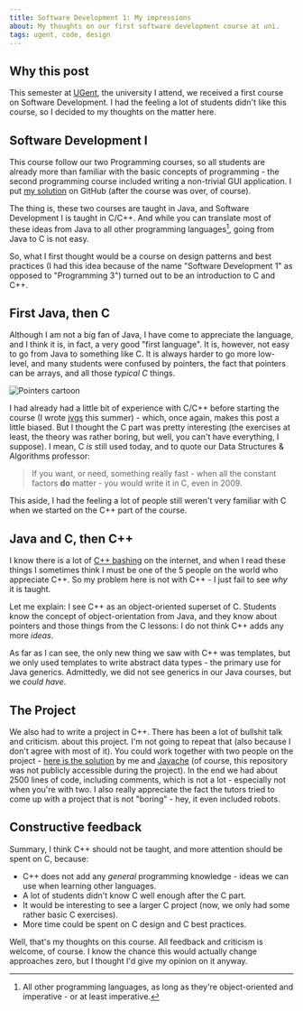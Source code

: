 ```yaml
---
title: Software Development 1: My impressions
about: My thoughts on our first software development course at uni.
tags: ugent, code, design
---
```


## Why this post

This semester at [UGent](http://www.ugent.be/), the university I attend, we 
received a first course on Software Development. I had the feeling a lot of
students didn't like this course, so I decided to my thoughts on the matter
here.

## Software Development I

This course follow our two Programming courses, so all students are already more
than familiar with the basic concepts of programming - the second programming
course included writing a non-trivial GUI application. I put
[my solution](http://github.com/jaspervdj/Musique) on GitHub (after the
course was over, of course).

The thing is, these two courses are taught in Java, and Software Development I
is taught in C/C++. And while you can translate most of these ideas from Java
to all other programming languages[^1], going from Java to C is not easy.

[^1]: All other programming languages, as long as they're object-oriented and
      imperative - or at least imperative.

So, what I first thought would be a course on design patterns and best
practices (I had this idea because of the name "Software Development 1" as
opposed to "Programming 3") turned out to be an introduction to C and C++.

## First Java, then C

Although I am not a big fan of Java, I have come to appreciate the language, and
I think it is, in fact, a very good "first language". It is, however, not easy
to go from Java to something like C. It is always harder to go more low-level,
and many students were confused by pointers, the fact that pointers can be
arrays, and all those _typical C_ things.

![Pointers cartoon]($root/images/2010-01-20-xkcd-pointers.png)

I had already had a little bit of experience with C/C++ before starting the
course (I wrote [jvgs](http://jvgs.sf.net/) this summer) - which, once again,
makes this post a little biased. But I thought the C part was pretty interesting
(the exercises at least, the theory was rather boring, but well, you can't have
everything, I suppose). I mean, C _is_ still used today, and to quote our Data
Structures & Algorithms professor:

> If you want, or need, something really fast - when all the constant factors
> __do__ matter - you would write it in C, even in 2009.

This aside, I had the feeling a lot of people still weren't very familiar with
C when we started on the C++ part of the course.

## Java and C, then C++

I know there is a lot of [C++ bashing](http://yosefk.com/c++fqa/) on the
internet, and when I read these things I sometimes think I must be one of the 5
people on the world who appreciate C++. So my problem here is not with C++ - I
just fail to see _why_ it is taught.

Let me explain: I see C++ as an object-oriented superset of C. Students know the
concept of object-orientation from Java, and they know about pointers and those
things from the C lessons: I do not think C++ adds any more _ideas_.

As far as I can see, the only new thing we saw with C++ was templates, but we
only used templates to write abstract data types - the primary use for Java
generics. Admittedly, we did not see generics in our Java courses, but we
_could have_.

## The Project

We also had to write a project in C++. There has been a lot of bullshit talk
and criticism. about this project. I'm not going to repeat that (also because
I don't agree with most of it). You could work together with two people on the
project - [here is the solution](http://github.com/jaspervdj/AstroBot) by me
and [Javache](http://thinkjavache.be/blog/) (of course, this repository was
not publicly accessible during the project). In the end we had about 2500
lines of code, including comments, which is not a lot - especially not when
you're with two. I also really appreciate the fact the tutors tried to come up
with a project that is not "boring" - hey, it even included robots.

## Constructive feedback

Summary, I think C++ should not be taught, and more attention should be spent
on C, because:

- C++ does not add any _general_ programming knowledge - ideas we can use when
  learning other languages.
- A lot of students didn't know C well enough after the C part.
- It would be interesting to see a larger C project (now, we only had some
  rather basic C exercises).
- More time could be spent on C design and C best practices.

Well, that's my thoughts on this course. All feedback and criticism is welcome,
of course. I know the chance this would actually change approaches zero, but I
thought I'd give my opinion on it anyway.

